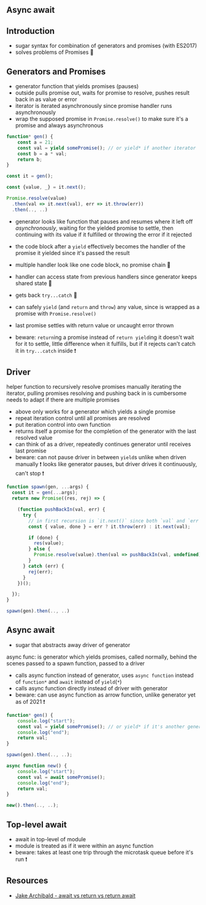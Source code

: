 ## Async await



## Introduction

- sugar syntax for combination of generators and promises (with ES2017)
- solves problems of Promises 🎉



## Generators and Promises

- generator function that yields promises (pauses)
- outside pulls promise out, waits for promise to resolve, pushes result back in as value or error
- iterator is iterated asynchronously since promise handler runs asynchronously
- wrap the supposed promise in `Promise.resolve()` to make sure it's a promise and always asynchronous

```javascript
function* gen() {
    const a = 21;
    const val = yield somePromise(); // or yield* if another iterator
    const b = a * val;
    return b;
}

const it = gen();

const {value, _} = it.next();

Promise.resolve(value)
  .then(val => it.next(val), err => it.throw(err))
  .then(.., ..)
```

- generator looks like function that pauses and resumes where it left off *asynchronously*, waiting for the yielded promise to settle, then continuing with its value if it fulfilled or throwing the error if it rejected
- the code block after a `yield` effectively becomes the handler of the promise it yielded since it's passed the result
- multiple handler look like one code block, no promise chain 🎉
- handler can access state from previous handlers since generator keeps shared state 🎉
- gets back `try...catch` 🎉
- can safely `yield` (and `return` and `throw`) any value, since is wrapped as a promise with `Promise.resolve()`
- last promise settles with return value or uncaught error thrown



- beware: `return`ing a promise instead of `return yield`ing it doesn't wait for it to settle, little difference when it fulfills, but if it rejects can't catch it in `try...catch` inside ❗️



## Driver

helper function to recursively resolve promises
manually iterating the iterator, pulling promises resolving and pushing back in is cumbersome
needs to adapt if there are multiple promises

- above only works for a generator which yields a single promise
- repeat iteration control until all promises are resolved
- put iteration control into own function
- returns itself a promise for the completion of the generator with the last resolved value
- can think of as a driver, repeatedly continues generator until receives last promise
- beware: can not pause driver in between `yield`s unlike when driven manually ❗️
looks like generator pauses, but driver drives it continuously, can't stop ❗️


```javascript
function spawn(gen, ...args) {
  const it = gen(...args);
  return new Promise((res, rej) => {

    (function pushBackIn(val, err) {
      try {
        // in first recursion is `it.next()` since both `val` and `err` are `undefined`
        const { value, done } = err ? it.throw(err) : it.next(val);

        if (done) {
          res(value);
        } else {
          Promise.resolve(value).then(val => pushBackIn(val, undefined), err => pushBackIn(undefined, err));
        }
      } catch (err) {
        rej(err);
      }
    })();

  });
}

spawn(gen).then(.., ..)
```



## Async await

- sugar that abstracts away driver of generator

async func: is generator which yields promises, called normally, behind the scenes passed to a spawn function, passed to a driver

- calls async function instead of generator, uses `async function` instead of `function*` and `await` instead of `yield`(`*`)
- calls async function directly instead of driver with generator
- beware: can use async function as arrow function, unlike generator yet as of 2021 ❗️

```javascript
function* gen() {
    console.log("start");
    const val = yield somePromise(); // or yield* if it's another generator
    console.log("end");
    return val;
}

spawn(gen).then(.., ..);

async function new() {
    console.log("start");
    const val = await somePromise();
    console.log("end");
    return val;
}

new().then(.., ..);
```



## Top-level await

- await in top-level of module
- module is treated as if it were within an async function
- beware: takes at least one trip through the microtask queue before it's run ❗️



## Resources

- [Jake Archibald - await vs return vs return await](https://jakearchibald.com/2017/await-vs-return-vs-return-await/)